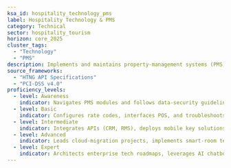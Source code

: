 ```yaml
---
ksa_id: hospitality_technology_pms
label: Hospitality Technology & PMS
category: Technical
sector: hospitality_tourism
horizon: core_2025
cluster_tags:
  - "Technology"
  - "PMS"
description: Implements and maintains property-management systems (PMS) and integrated tech stacks—including POS, CRS, IoT devices—to streamline operations and enhance guest experiences.
source_frameworks:
  - "HTNG API Specifications"
  - "PCI-DSS v4.0"
proficiency_levels:
  - level: Awareness
    indicator: Navigates PMS modules and follows data-security guidelines.
  - level: Basic
    indicator: Configures rate codes, interfaces POS, and troubleshoots routine system errors.
  - level: Intermediate
    indicator: Integrates APIs (CRM, RMS), deploys mobile key solutions, and manages vendor SLAs.
  - level: Advanced
    indicator: Leads cloud-migration projects, implements smart-room tech, and ensures PCI compliance.
  - level: Expert
    indicator: Architects enterprise tech roadmaps, leverages AI chatbots, and negotiates global MSP contracts.
---
```

